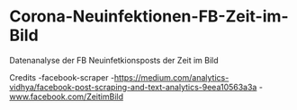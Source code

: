 # Corona-Neuinfektionen-FB-Zeit-im-Bild
Datenanalyse der FB Neuinfetkionsposts der Zeit im Bild

Credits
-facebook-scraper
-https://medium.com/analytics-vidhya/facebook-post-scraping-and-text-analytics-9eea10563a3a
-www.facebook.com/ZeitimBild
